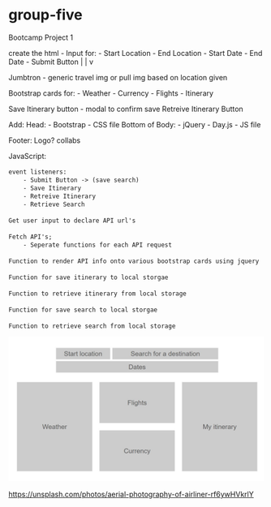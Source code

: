 # group-five

Bootcamp Project 1

create the html
    - Input for:
        - Start Location
        - End Location
        - Start Date
        - End Date
    - Submit Button
    |
    |
    v

Jumbtron - generic travel img or pull img based on location given

Bootstrap cards for:
    - Weather
    - Currency
    - Flights
    - Itinerary

Save Itinerary button - modal to confirm save
Retreive Itinerary Button

Add:
    Head:
       - Bootstrap
       - CSS file
    Bottom of Body:
      - jQuery
      - Day.js
      - JS file

Footer:
    Logo?
    collabs





JavaScript:

    event listeners:
        - Submit Button -> (save search)
        - Save Itinerary
        - Retreive Itinerary
        - Retrieve Search
        
    Get user input to declare API url's

    Fetch API's;
        - Seperate functions for each API request

    Function to render API info onto various bootstrap cards using jquery

    Function for save itinerary to local storgae

    Function to retrieve itinerary from local storage

    Function for save search to local storgae

    Function to retrieve search from local storage

 ![wireframe](./assets/images/wire-frame.JPG) 


https://unsplash.com/photos/aerial-photography-of-airliner-rf6ywHVkrlY